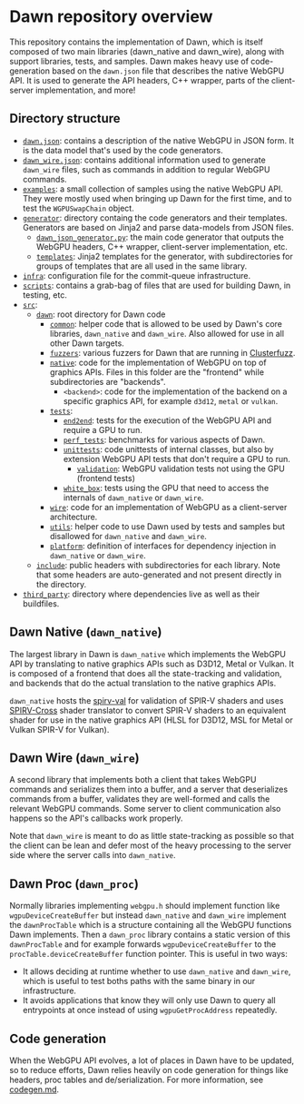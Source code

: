 # Dawn repository overview

This repository contains the implementation of Dawn, which is itself composed of two main libraries (dawn_native and dawn_wire), along with support libraries, tests, and samples. Dawn makes heavy use of code-generation based on the `dawn.json` file that describes the native WebGPU API. It is used to generate the API headers, C++ wrapper, parts of the client-server implementation, and more!

## Directory structure

- [`dawn.json`](../dawn.json): contains a description of the native WebGPU in JSON form. It is the data model that's used by the code generators.
- [`dawn_wire.json`](../dawn_wire.json): contains additional information used to generate `dawn_wire` files, such as commands in addition to regular WebGPU commands.
- [`examples`](../examples): a small collection of samples using the native WebGPU API. They were mostly used when bringing up Dawn for the first time, and to test the `WGPUSwapChain` object.
- [`generator`](../generator): directory containg the code generators and their templates. Generators are based on Jinja2 and parse data-models from JSON files.
    - [`dawn_json_generator.py`](../generator/dawn_json_generator.py): the main code generator that outputs the WebGPU headers, C++ wrapper, client-server implementation, etc.
    - [`templates`](../generator/templates): Jinja2 templates for the generator, with subdirectories for groups of templates that are all used in the same library.
- [`infra`](../infra): configuration file for the commit-queue infrastructure.
- [`scripts`](../scripts): contains a grab-bag of files that are used for building Dawn, in testing, etc.
- [`src`](../src):
  - [`dawn`](../src/dawn): root directory for Dawn code
      - [`common`](../src/dawn/common): helper code that is allowed to be used by Dawn's core libraries, `dawn_native` and `dawn_wire`. Also allowed for use in all other Dawn targets.
      - [`fuzzers`](../src/dawn/fuzzers): various fuzzers for Dawn that are running in [Clusterfuzz](https://google.github.io/clusterfuzz/).
      - [`native`](../src/dawn/native): code for the implementation of WebGPU on top of graphics APIs. Files in this folder are the "frontend" while subdirectories are "backends".
         - `<backend>`: code for the implementation of the backend on a specific graphics API, for example `d3d12`, `metal` or `vulkan`.
      - [`tests`](../src/dawn/tests):
        - [`end2end`](../src/dawn/tests/end2end): tests for the execution of the WebGPU API and require a GPU to run.
        - [`perf_tests`](../src/dawn/tests/perf_tests): benchmarks for various aspects of Dawn.
        - [`unittests`](../src/dawn/tests/unittests): code unittests of internal classes, but also by extension WebGPU API tests that don't require a GPU to run.
          - [`validation`](../src/dawn/tests/unittests/validation): WebGPU validation tests not using the GPU (frontend tests)
        - [`white_box`](../src/dawn/tests/white_box): tests using the GPU that need to access the internals of `dawn_native` or `dawn_wire`.
      - [`wire`](../src/dawn/wire): code for an implementation of WebGPU as a client-server architecture.
      - [`utils`](../src/dawn/utils): helper code to use Dawn used by tests and samples but disallowed for `dawn_native` and `dawn_wire`.
      - [`platform`](../src/dawn/platform): definition of interfaces for dependency injection in `dawn_native` or `dawn_wire`.
  - [`include`](../src/include): public headers with subdirectories for each library. Note that some headers are auto-generated and not present directly in the directory.
- [`third_party`](../third_party): directory where dependencies live as well as their buildfiles.

## Dawn Native (`dawn_native`)

The largest library in Dawn is `dawn_native` which implements the WebGPU API by translating to native graphics APIs such as D3D12, Metal or Vulkan. It is composed of a frontend that does all the state-tracking and validation, and backends that do the actual translation to the native graphics APIs.

`dawn_native` hosts the [spirv-val](https://github.com/KhronosGroup/SPIRV-Tools) for validation of SPIR-V shaders and uses [SPIRV-Cross](https://github.com/KhronosGroup/SPIRV-Cross) shader translator to convert SPIR-V shaders to an equivalent shader for use in the native graphics API (HLSL for D3D12, MSL for Metal or Vulkan SPIR-V for Vulkan).

## Dawn Wire (`dawn_wire`)

A second library that implements both a client that takes WebGPU commands and serializes them into a buffer, and a server that deserializes commands from a buffer, validates they are well-formed and calls the relevant WebGPU commands. Some server to client communication also happens so the API's callbacks work properly.

Note that `dawn_wire` is meant to do as little state-tracking as possible so that the client can be lean and defer most of the heavy processing to the server side where the server calls into `dawn_native`.

## Dawn Proc (`dawn_proc`)

Normally libraries implementing `webgpu.h` should implement function like `wgpuDeviceCreateBuffer` but instead `dawn_native` and `dawn_wire` implement the `dawnProcTable` which is a structure containing all the WebGPU functions Dawn implements. Then a `dawn_proc` library contains a static version of this `dawnProcTable` and for example forwards `wgpuDeviceCreateBuffer` to the `procTable.deviceCreateBuffer` function pointer. This is useful in two ways:

 - It allows deciding at runtime whether to use `dawn_native` and `dawn_wire`, which is useful to test boths paths with the same binary in our infrastructure.
 - It avoids applications that know they will only use Dawn to query all entrypoints at once instead of using `wgpuGetProcAddress` repeatedly.

## Code generation

When the WebGPU API evolves, a lot of places in Dawn have to be updated, so to reduce efforts, Dawn relies heavily on code generation for things like headers, proc tables and de/serialization. For more information, see [codegen.md](codegen.md).
